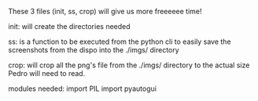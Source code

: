 These 3 files (init, ss, crop)
will give us more freeeeee time!

init:
will create the directories needed

ss:
is a function to be executed from the python cli
to easily save the screenshots from the dispo into 
the ./imgs/ directory

crop:
will crop all the png's file from the ./imgs/ directory
to the actual size Pedro will need to read.


modules needed:
import PIL
import pyautogui
